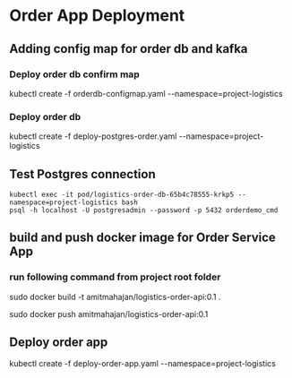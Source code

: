 # Order App Deployment

## Adding config map for order db and kafka

### Deploy order db confirm map

kubectl create -f orderdb-configmap.yaml --namespace=project-logistics

### Deploy order db

kubectl create -f deploy-postgres-order.yaml --namespace=project-logistics

## Test Postgres connection

```
kubectl exec -it pod/logistics-order-db-65b4c78555-krkp5 --namespace=project-logistics bash
psql -h localhost -U postgresadmin --password -p 5432 orderdemo_cmd
```

## build and push docker image for Order Service App

### run following command from project root folder

sudo docker build -t amitmahajan/logistics-order-api:0.1 .

sudo docker push amitmahajan/logistics-order-api:0.1

## Deploy order app

kubectl create -f deploy-order-app.yaml --namespace=project-logistics
